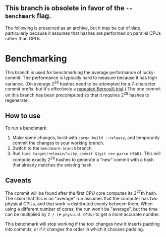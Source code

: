 ## This branch is obsolete in favor of the `--benchmark` flag.

The following is preserved as an archive, but it may be out of date, particularly because it assumes that hashes are performed on parallel CPUs rather than GPUs.

# Benchmarking

This branch is used for benchmarking the average performance of lucky-commit. The performance is typically hard to measure because it has high variance. (On average 2<sup>28</sup> hashes need to be attempted for a 7-character commit prefix, but it's effectively a [repeated Bernoulli trial](https://en.wikipedia.org/wiki/Bernoulli_trial).) The one commit on this branch has been precomputed so that it requires 2<sup>28</sup> hashes to regenerate.

## How to use

 To run a benchmark:

 1. Make some changes, build with `cargo build --release`, and temporarily commit the changes to your working branch.
 1. Switch to the `benchmark-branch` branch
 1. Run `time target/release/lucky_commit $(git rev-parse HEAD)`. This will compute exactly 2<sup>28</sup> hashes to generate a "new" commit with a hash that already matches the existing hash.

## Caveats

The commit will be found after the first CPU core computes its 2<sup>27</sup>th hash. The claim that this is an "average" run assumes that the computer has two physical CPUs, and that work is distributed evenly between them. When using a different number of cores, the run won't be "average", but the time can be multiplied by `2 / (# physical CPUs)` to get a more accurate number.

This benchmark will stop working if the tool changes how it inserts padding into commits, or if it changes the order in which it chooses padding.
